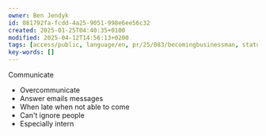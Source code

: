 ```yaml
---
owner: Ben Jendyk
id: 081792fa-fcdd-4a25-9051-998e6ee56c32
created: 2025-01-25T04:40:35+0100
modified: 2025-04-12T14:56:13+0200
tags: [access/public, language/en, pr/25/083/becomingbusinessman, status/pending]
key-words: []
---
```


Communicate

- Overcommunicate
- Answer emails messages 
- When late when not able to come
- Can't ignore people
- Especially intern
